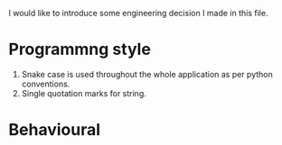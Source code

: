 I would like to introduce some engineering decision I made in this file.

# Programmng style
1. Snake case is used throughout the whole application as per python conventions.
2. Single quotation marks for string.

# Behavioural 
